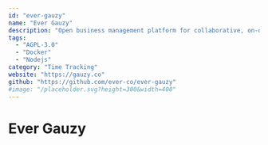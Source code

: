 ```yaml
---
id: "ever-gauzy"
name: "Ever Gauzy"
description: "Open business management platform for collaborative, on-demand and sharing economies (ERP/CRM/HRM/ATS/PM)."
tags:
  - "AGPL-3.0"
  - "Docker"
  - "Nodejs"
category: "Time Tracking"
website: "https://gauzy.co"
github: "https://github.com/ever-co/ever-gauzy"
#image: "/placeholder.svg?height=300&width=400"
---
```


# Ever Gauzy
